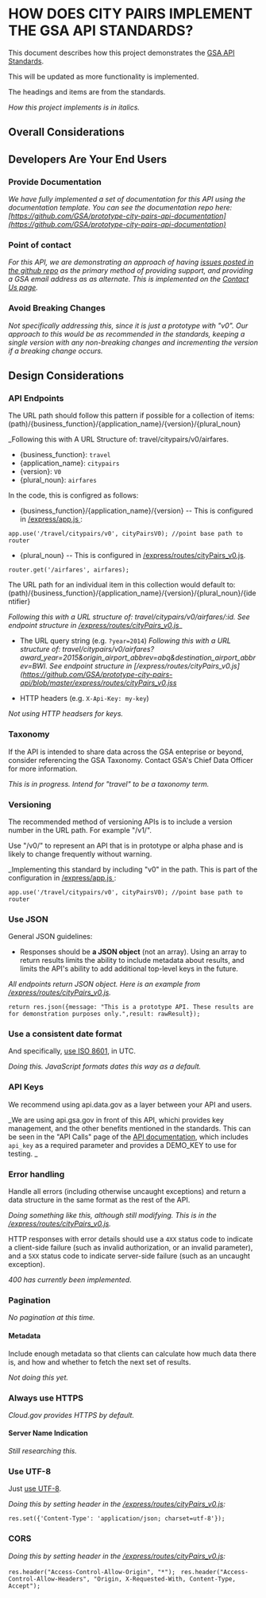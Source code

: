 # HOW DOES CITY PAIRS IMPLEMENT THE GSA API STANDARDS?
This document describes how this project demonstrates the [GSA API Standards](https://github.com/GSA/api-standards).

This will be updated as more functionality is implemented.

The headings and items are from the standards. 

_How this project implements is in italics._




## Overall Considerations



## Developers Are Your End Users

### Provide Documentation
_We have fully implemented a set of documentation for this API using the documentation template. You can see the documentation repo here: [https://github.com/GSA/prototype-city-pairs-api-documentation](https://github.com/GSA/prototype-city-pairs-api-documentation)_



### Point of contact

_For this API, we are demonstrating an approach of having [issues posted in the github repo](https://github.com/GSA/p[crototype-city-pairs-api/issues) as the primary method of providing support, and providing a GSA email address as as alternate. This is implemented on the [Contact Us page](https://gsa.github.io/prototype-city-pairs-api-documentation/api-docs/contact_us.html)._


### Avoid Breaking Changes

_Not specifically addressing this, since it is just a prototype with "v0". Our approach to this would be as recommended in the standards, keeping a single version with any non-breaking changes and incrementing the version if a breaking change occurs._

## Design Considerations

### API Endpoints

The URL path should follow this pattern if possible for a collection of items:
(path)/{business_function}/{application_name}/{version}/{plural_noun}

_Following this with A URL Structure of: travel/citypairs/v0/airfares. 

* {business_function}: `travel`
* {application_name}: `citypairs`
* {version}: `V0`
* {plural_noun}: `airfares`

In the code, this is configred as follows:

* {business_function}/{application_name}/{version} -- This is configured in [/express/app.js ](https://github.com/GSA/prototype-city-pairs-api/blob/master/express/app.js):

`app.use('/travel/citypairs/v0', cityPairsV0); //point base path to router`

* {plural_noun} -- This is configured in [/express/routes/cityPairs_v0.js](https://github.com/GSA/prototype-city-pairs-api/blob/master/express/routes/cityPairs_v0.js).

`router.get('/airfares', airfares);`

The URL path for an individual item in this collection would default to:
(path)/{business_function}/{application_name}/{version}/{plural_noun}/{identifier}

_Following this with a URL structure of: travel/citypairs/v0/airfares/:id. See endpoint structure in [/express/routes/cityPairs_v0.js](https://github.com/GSA/prototype-city-pairs-api/blob/master/express/routes/cityPairs_v0.js)__

* The URL query string (e.g. `?year=2014`)
_Following this with a URL structure of: travel/citypairs/v0/airfares?award_year=2015&origin_airport_abbrev=abq&destination_airport_abbrev=BWI._
_See endpoint structure in [/express/routes/cityPairs_v0.js](https://github.com/GSA/prototype-city-pairs-api/blob/master/express/routes/cityPairs_v0.jss_


* HTTP headers (e.g. `X-Api-Key: my-key`)

_Not using HTTP headsers for keys._

### Taxonomy 
If the API is intended to share data across the GSA enteprise or beyond, consider referencing the GSA Taxonomy. Contact GSA's Chief Data Officer for more information.

_This is in progress. Intend for "travel" to be a taxonomy term._

### Versioning
The recommended method of versioning APIs is to include a version number in the URL path. For example "/v1/". 

Use "/v0/" to represent an API that is in prototype or alpha phase and is likely to change frequently without warning.

_Implementing this standard by including "v0" in the path. This is part of the configuration in [/express/app.js ](https://github.com/GSA/prototype-city-pairs-api/blob/master/express/app.js):

`app.use('/travel/citypairs/v0', cityPairsV0); //point base path to router`

### Use JSON

General JSON guidelines:

* Responses should be **a JSON object** (not an array). Using an array to return results limits the ability to include metadata about results, and limits the API's ability to add additional top-level keys in the future.

_All endpoints return JSON object. Here is an example from [/express/routes/cityPairs_v0.js](https://github.com/GSA/prototype-city-pairs-api/blob/master/express/routes/cityPairs_v0.js)._

`return res.json({message: "This is a prototype API. These results are for demonstration purposes only.",result: rawResult});`

### Use a consistent date format

And specifically, [use ISO 8601](https://xkcd.com/1179/), in UTC.

_Doing this. JavaScript formats dates this way as a default._


### API Keys

We recommend using api.data.gov as a layer between your API and users. 

_We are using api.gsa.gov in front of this API, whichi provides key management, and the other benefits mentioned in the standards. This can be seen in the "API Calls" page of the [API documentation](https://gsa.github.io/prototype-city-pairs-api-documentation/api-docs/console/), which includes `api_key` as a required parameter and provides a DEMO_KEY to use for testing. _


### Error handling

Handle all errors (including otherwise uncaught exceptions) and return a data structure in the same format as the rest of the API.

_Doing something like this, although still modifying. This is in the [/express/routes/cityPairs_v0.js](https://github.com/GSA/prototype-city-pairs-api/blob/master/express/routes/cityPairs_v0.js)._

HTTP responses with error details should use a `4XX` status code to indicate a client-side failure (such as invalid authorization, or an invalid parameter), and a `5XX` status code to indicate server-side failure (such as an uncaught exception).

_400 has currently been implemented._

### Pagination

_No pagination at this time._

#### Metadata

Include enough metadata so that clients can calculate how much data there is, and how and whether to fetch the next set of results.

_Not doing this yet._



### Always use HTTPS

_Cloud.gov provides HTTPS by default._

#### Server Name Indication

_Still researching this._


### Use UTF-8

Just [use UTF-8](http://utf8everywhere.org).

_Doing this by setting header in the  [/express/routes/cityPairs_v0.js](https://github.com/GSA/prototype-city-pairs-api/blob/master/express/routes/cityPairs_v0.js):_

`res.set({'Content-Type': 'application/json; charset=utf-8'});`

### CORS

_Doing this by setting header in the  [/express/routes/cityPairs_v0.js](https://github.com/GSA/prototype-city-pairs-api/blob/master/express/routes/cityPairs_v0.js):_

`res.header("Access-Control-Allow-Origin", "*"); `
`res.header("Access-Control-Allow-Headers", "Origin, X-Requested-With, Content-Type, Accept");`


